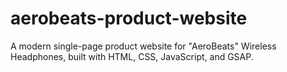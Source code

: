 # aerobeats-product-website
A modern single-page product website for "AeroBeats" Wireless Headphones, built with HTML, CSS, JavaScript, and GSAP.
